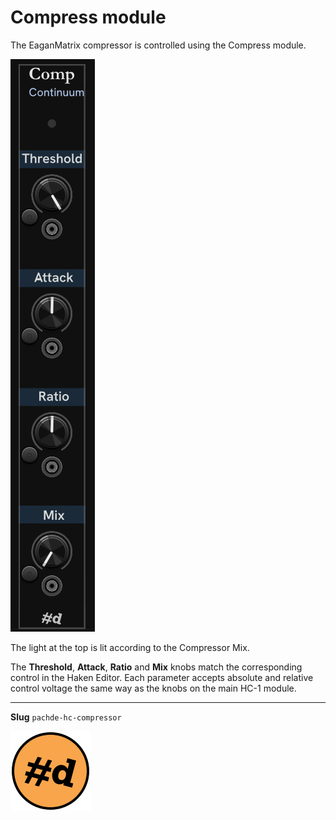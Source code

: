 # Compress module

The EaganMatrix compressor is controlled using the Compress module.

![Compress module](./image/Compress.png)

The light at the top is lit according to the Compressor Mix.

The **Threshold**, **Attack**, **Ratio** and **Mix** knobs match the corresponding control in the Haken Editor.
Each parameter accepts absolute and relative control voltage the same way as the knobs on the main HC-1 module.

---

**Slug** `pachde-hc-compressor`

![pachde (#d) logo](./image/Logo.svg)